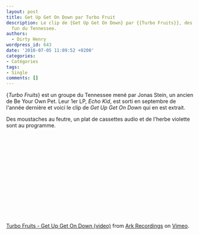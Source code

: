 ```yaml
---
layout: post
title: Get Up Get On Down par Turbo Fruit
description: Le clip de {Get Up Get On Down} par {{Turbo Fruits}}, des gens visiblement
  fun du Tennessee.
authors:
  - Dirty Henry
wordpress_id: 643
date: '2010-07-05 11:09:52 +0200'
categories:
- Catégories
tags:
- Single
comments: []
---
```

{*Turbo Fruits*} est un groupe du Tennessee mené par Jonas Stein, un ancien de Be Your Own Pet. Leur 1er LP, *Echo Kid*, est sorti en septembre de l'année dernière et voici le clip de *Get Up Get On Down* qui en est extrait.

Des moustaches au feutre, un plat de cassettes audio et de l'herbe violette sont au programme.

<object width="400" height="225"><param name="allowfullscreen" value="true" /><param name="allowscriptaccess" value="always" /><param name="movie" value="http://vimeo.com/moogaloop.swf?clip_id=12444059&amp;server=vimeo.com&amp;show_title=1&amp;show_byline=1&amp;show_portrait=0&amp;color=&amp;fullscreen=1" /><embed src="http://vimeo.com/moogaloop.swf?clip_id=12444059&amp;server=vimeo.com&amp;show_title=1&amp;show_byline=1&amp;show_portrait=0&amp;color=&amp;fullscreen=1" type="application/x-shockwave-flash" allowfullscreen="true" allowscriptaccess="always" width="400" height="225"></embed></object><p><a href="http://vimeo.com/12444059">Turbo Fruits - Get Up Get On Down (video)</a> from <a href="http://vimeo.com/user4013034">Ark Recordings</a> on <a href="http://vimeo.com">Vimeo</a>.</p>
